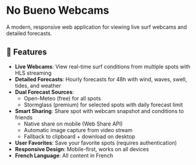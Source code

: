 # No Bueno Webcams

A modern, responsive web application for viewing live surf webcams and detailed forecasts.

## 🌊 Features

- **Live Webcams**: View real-time surf conditions from multiple spots with HLS streaming
- **Detailed Forecasts**: Hourly forecasts for 48h with wind, waves, swell, tides, and weather
- **Dual Forecast Sources**: 
  - Open-Meteo (free) for all spots
  - Stormglass (premium) for selected spots with daily forecast limit
- **Smart Sharing**: Share spot with webcam snapshot and conditions to friends
  - Native share on mobile (Web Share API)
  - Automatic image capture from video stream
  - Fallback to clipboard + download on desktop
- **User Favorites**: Save your favorite spots (requires authentication)
- **Responsive Design**: Mobile-first, works on all devices
- **French Language**: All content in French
